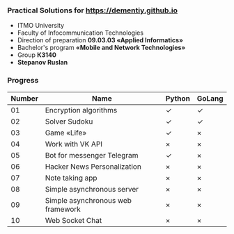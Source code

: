 ### Practical Solutions for https://dementiy.github.io
* ITMO University
* Faculty of Infocommunication Technologies
* Direction of preparation **09.03.03 «Applied Informatics»**
* Bachelor's program **«Mobile and Network Technologies»**
* Group **К3140**
* **Stepanov Ruslan**

### Progress 

| Number | Name | Python | GoLang |
| ------ | ------ | ------ | ------ |
| 01 | Encryption algorithms | ✓ | ✓|
| 02 | Solver Sudoku | ✓ | ✓ |
| 03 | Game «Life» | ✓ | × |
| 04 | Work with VK API | × | × |
| 05 | Bot for messenger Telegram | ✓ | × |
| 06 | Hacker News Personalization | × | × |
| 07 | Note taking app | × | × |
| 08 | Simple asynchronous server | × | × |
| 09 | Simple asynchronous web framework | × | × |
| 10 | Web Socket Chat | × | × |
